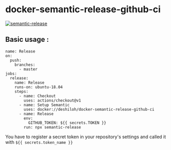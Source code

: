 # docker-semantic-release-github-ci
[![semantic-release](https://img.shields.io/badge/%20%20%F0%9F%93%A6%F0%9F%9A%80-semantic--release-e10079.svg)](https://github.com/semantic-release/semantic-release)

## Basic usage : 

```
name: Release
on:
  push:
    branches:
      - master
jobs:
  release:
    name: Release
    runs-on: ubuntu-18.04
    steps:
      - name: Checkout
        uses: actions/checkout@v1
      - name: Setup Semantic
        uses: docker://deshiloh/docker-semantic-release-github-ci
      - name: Release
        env:
          GITHUB_TOKEN: ${{ secrets.TOKEN }}
        run: npx semantic-release
```

You have to register a secret token in your repository's settings and called it with `${{ secrets.token_name }}`
